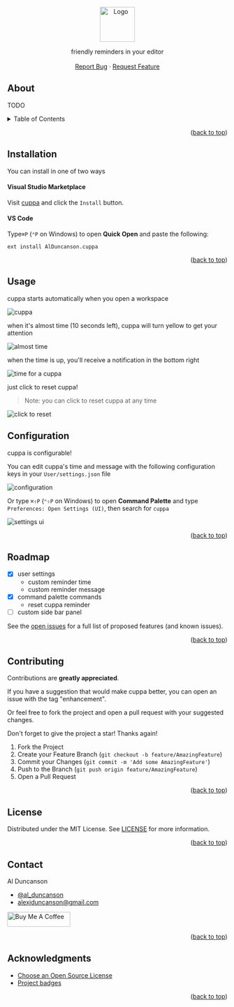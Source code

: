 <div id="top"></div>

<!-- https://www.markdownguide.org/basic-syntax/#reference-style-links -->

<!-- TODO -->
<!-- [![Contributors][contributors-shield]][contributors-url]
[![Forks][forks-shield]][forks-url]
[![Stargazers][stars-shield]][stars-url]
[![Issues][issues-shield]][issues-url]
[![MIT License][license-shield]][license-url]
[![LinkedIn][linkedin-shield]][linkedin-url] -->

<br />
<div align="center">
  <a href="https://github.com/alDuncanson/cuppa">
	<!-- TODO -->
    <img src="images/logo.png" alt="Logo" width="80" height="80">
  </a>
  <p align="center">
    friendly reminders in your editor
    <br />
    <br />
    <a href="https://github.com/alDuncanson/cuppa/issues">Report Bug</a>
    ·
    <a href="https://github.com/alDuncanson/cuppa/issues">Request Feature</a>
  </p>
</div>

## About

TODO

<details>
  <summary>Table of Contents</summary>
  <ol>
    <li><a href="#about-the-project">About</a></li>
		<li><a href="#installation">Installation</a></li>
    <li><a href="#usage">Usage</a></li>
    <li><a href="#usage">Configuration</a></li>
    <li><a href="#roadmap">Roadmap</a></li>
    <li><a href="#contributing">Contributing</a></li>
    <li><a href="#license">License</a></li>
    <li><a href="#contact">Contact</a></li>
    <li><a href="#acknowledgments">Acknowledgments</a></li>
  </ol>
</details>

<p align="right">(<a href="#top">back to top</a>)</p>

## Installation

You can install in one of two ways

#### Visual Studio Marketplace

Visit [cuppa](https://marketplace.visualstudio.com/items?itemName=AlDuncanson.cuppa) and click the `Install` button.

#### VS Code

Type`⌘P` (`⌃P` on Windows) to open **Quick Open** and paste the following:

```
ext install AlDuncanson.cuppa
```

<p align="right">(<a href="#top">back to top</a>)</p>

## Usage

cuppa starts automatically when you open a workspace

![cuppa](https://raw.githubusercontent.com/alDuncanson/cuppa/main/images/status_bar/cuppa.gif?token=GHSAT0AAAAAABQCHKDL4HYQHWGY7EWV5QEGYPI5RTA)

when it's almost time (10 seconds left), cuppa will turn yellow to get your attention

![almost time](https://raw.githubusercontent.com/alDuncanson/cuppa/main/images/status_bar/almost_time.gif?token=GHSAT0AAAAAABQCHKDLNQICHNSVXMIYV7ZEYPI5OCA)

when the time is up, you'll receive a notification in the bottom right

![time for a cuppa](https://raw.githubusercontent.com/alDuncanson/cuppa/main/images/notifications/time_for_a_cuppa.gif?token=GHSAT0AAAAAABQCHKDLUHIF2MC2N5QLREIWYPI5SBQ)

just click to reset cuppa!

> Note: you can click to reset cuppa at any time

![click to reset](https://raw.githubusercontent.com/alDuncanson/cuppa/main/images/status_bar/reset_cuppa.gif?token=GHSAT0AAAAAABQCHKDLKMM2EHJLEI2H4TIYYPI5SMA)

## Configuration

cuppa is configurable!

You can edit cuppa's time and message with the following configuration keys in your `User/settings.json` file

![configuration](https://raw.githubusercontent.com/alDuncanson/cuppa/main/images/settings/json.png?token=GHSAT0AAAAAABQCHKDKN7EOMPMSI2WKC4E6YPI5SXA)

Or type `⌘⇧P` (`⌃⇧P` on Windows) to open **Command Palette** and type `Preferences: Open Settings (UI)`, then search for `cuppa`

![settings ui](https://raw.githubusercontent.com/alDuncanson/cuppa/main/images/settings/ui.png?token=GHSAT0AAAAAABQCHKDK4SBLQBDXH7ZYQL4KYPI5S7Q)

<p align="right">(<a href="#top">back to top</a>)</p>

## Roadmap

- [x] user settings
  - custom reminder time
  - custom reminder message
- [x] command palette commands
  - reset cuppa reminder
- [ ] custom side bar panel

See the [open issues](https://github.com/alDuncanson/cuppa/issues) for a full list of proposed features (and known issues).

<p align="right">(<a href="#top">back to top</a>)</p>

## Contributing

Contributions are **greatly appreciated**.

If you have a suggestion that would make cuppa better, you can open an issue with the tag "enhancement".

Or feel free to fork the project and open a pull request with your suggested changes.

Don't forget to give the project a star! Thanks again!

1. Fork the Project
2. Create your Feature Branch (`git checkout -b feature/AmazingFeature`)
3. Commit your Changes (`git commit -m 'Add some AmazingFeature'`)
4. Push to the Branch (`git push origin feature/AmazingFeature`)
5. Open a Pull Request

<p align="right">(<a href="#top">back to top</a>)</p>

## License

Distributed under the MIT License. See [LICENSE](https://github.com/alDuncanson/cuppa/blob/main/LICENSE) for more information.

<p align="right">(<a href="#top">back to top</a>)</p>

## Contact

Al Duncanson

- [@al_duncanson](https://twitter.com/al_duncanson)
- alexjduncanson@gmail.com

<a href='https://www.buymeacoffee.com/alduncanson' target='_blank'><img src='https://cdn.buymeacoffee.com/buttons/default-orange.png' alt='Buy Me A Coffee' height='34' width='144'></a>

<p align="right">(<a href="#top">back to top</a>)</p>

## Acknowledgments

- [Choose an Open Source License](https://choosealicense.com)
- [Project badges](https://shields.io)

<p align="right">(<a href="#top">back to top</a>)</p>

[stars-shield]: https://img.shields.io/github/stars/alDuncanson/cuppa.svg?style=for-the-badge
[stars-url]: https://github.com/alDuncanson/cuppa/stargazers

